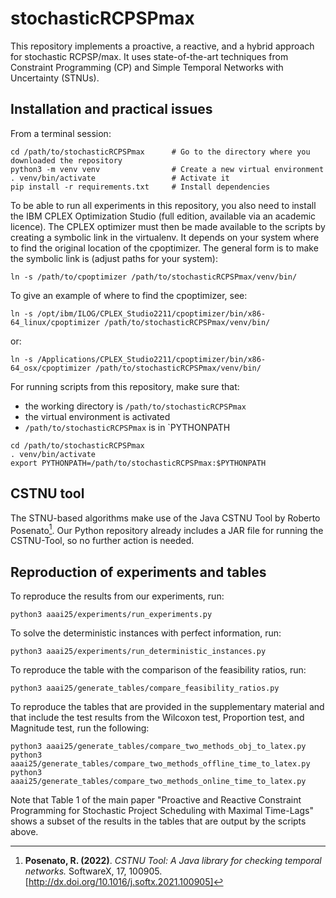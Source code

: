 # stochasticRCPSPmax
This repository implements a proactive, a reactive, and a hybrid approach for stochastic RCPSP/max. It uses state-of-the-art techniques from Constraint Programming (CP) and Simple Temporal Networks with Uncertainty (STNUs).  


## Installation and practical issues
From a terminal session:
```shell
cd /path/to/stochasticRCPSPmax      # Go to the directory where you downloaded the repository
python3 -m venv venv                # Create a new virtual environment
. venv/bin/activate                 # Activate it
pip install -r requirements.txt     # Install dependencies
```
To be able to run all experiments in this repository, you also need to install the IBM CPLEX Optimization Studio (full edition, available via an academic licence).
The CPLEX optimizer must then be made available to the scripts by creating a symbolic link in the virtualenv. It depends on your system where to find the original
location of the cpoptimizer.  The general form is to make the symbolic link is (adjust paths for your system):

```shell
ln -s /path/to/cpoptimizer /path/to/stochasticRCPSPmax/venv/bin/
```

To give an example of where to find the cpoptimizer, see:

```shell
ln -s /opt/ibm/ILOG/CPLEX_Studio2211/cpoptimizer/bin/x86-64_linux/cpoptimizer /path/to/stochasticRCPSPmax/venv/bin/
```

or:

```shell
ln -s /Applications/CPLEX_Studio2211/cpoptimizer/bin/x86-64_osx/cpoptimizer /path/to/stochasticRCPSPmax/venv/bin/
```

For running scripts from this repository, make sure that:
* the working directory is `/path/to/stochasticRCPSPmax`
* the virtual environment is activated
* `/path/to/stochasticRCPSPmax` is in `PYTHONPATH

```shell
cd /path/to/stochasticRCPSPmax
. venv/bin/activate  
export PYTHONPATH=/path/to/stochasticRCPSPmax:$PYTHONPATH
```

## CSTNU tool
The STNU-based algorithms make use of the Java CSTNU Tool by Roberto Posenato[^1]. Our Python repository already includes a JAR file for running the CSTNU-Tool, so no further action is needed.

[^1]: **Posenato, R. (2022)**. *CSTNU Tool: A Java library for checking temporal networks.* SoftwareX, 17, 100905. [http://dx.doi.org/10.1016/j.softx.2021.100905]
  
## Reproduction of experiments and tables
To reproduce the results from our experiments, run:
```
python3 aaai25/experiments/run_experiments.py
```
To solve the deterministic instances with perfect information, run:
```
python3 aaai25/experiments/run_deterministic_instances.py
```
To reproduce the table with the comparison of the feasibility ratios, run:
```
python3 aaai25/generate_tables/compare_feasibility_ratios.py
```
To reproduce the tables that are provided in the supplementary material and that include the test results from the Wilcoxon test, Proportion test, and Magnitude test, run the following:
```
python3 aaai25/generate_tables/compare_two_methods_obj_to_latex.py
python3 aaai25/generate_tables/compare_two_methods_offline_time_to_latex.py
python3 aaai25/generate_tables/compare_two_methods_online_time_to_latex.py
```

Note that Table 1 of the main paper "Proactive and Reactive Constraint Programming for Stochastic Project Scheduling with Maximal Time-Lags" shows a subset of the results in the tables that are output by the scripts above.
